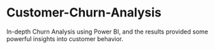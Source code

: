 # Customer-Churn-Analysis
In-depth Churn Analysis using Power BI, and the results provided some powerful insights into customer behavior.
